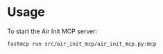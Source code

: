 # Usage

To start the Air Init MCP server:

```sh
fastmcp run src/air_init_mcp/air_init_mcp.py:mcp
```
